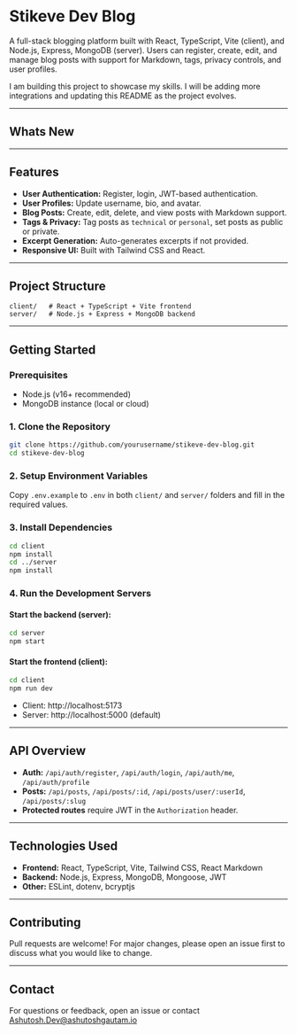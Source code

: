 # Stikeve Dev Blog

A full-stack blogging platform built with React, TypeScript, Vite (client), and Node.js, Express, MongoDB (server). Users can register, create, edit, and manage blog posts with support for Markdown, tags, privacy controls, and user profiles.

I am building this project to showcase my skills. I will be adding more integrations and updating this README as the project evolves.

---
## Whats New


---

## Features

- **User Authentication:** Register, login, JWT-based authentication.
- **User Profiles:** Update username, bio, and avatar.
- **Blog Posts:** Create, edit, delete, and view posts with Markdown support.
- **Tags & Privacy:** Tag posts as `technical` or `personal`, set posts as public or private.
- **Excerpt Generation:** Auto-generates excerpts if not provided.
- **Responsive UI:** Built with Tailwind CSS and React.

---

## Project Structure

```
client/   # React + TypeScript + Vite frontend
server/   # Node.js + Express + MongoDB backend
```

---

## Getting Started

### Prerequisites

- Node.js (v16+ recommended)
- MongoDB instance (local or cloud)

### 1. Clone the Repository

```sh
git clone https://github.com/yourusername/stikeve-dev-blog.git
cd stikeve-dev-blog
```

### 2. Setup Environment Variables

Copy `.env.example` to `.env` in both `client/` and `server/` folders and fill in the required values.

### 3. Install Dependencies

```sh
cd client
npm install
cd ../server
npm install
```

### 4. Run the Development Servers

#### Start the backend (server):

```sh
cd server
npm start
```

#### Start the frontend (client):

```sh
cd client
npm run dev
```

- Client: http://localhost:5173
- Server: http://localhost:5000 (default)

---

## API Overview

- **Auth:** `/api/auth/register`, `/api/auth/login`, `/api/auth/me`, `/api/auth/profile`
- **Posts:** `/api/posts`, `/api/posts/:id`, `/api/posts/user/:userId`, `/api/posts/:slug`
- **Protected routes** require JWT in the `Authorization` header.

---

## Technologies Used

- **Frontend:** React, TypeScript, Vite, Tailwind CSS, React Markdown
- **Backend:** Node.js, Express, MongoDB, Mongoose, JWT
- **Other:** ESLint, dotenv, bcryptjs

---

## Contributing

Pull requests are welcome! For major changes, please open an issue first to discuss what you would like to change.

---

## Contact

For questions or feedback, open an issue or contact [Ashutosh.Dev@ashutoshgautam.io](mailto:Ashutosh.Dev@ashutoshgautam.io)